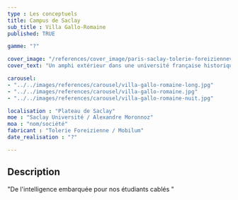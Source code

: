 ```yaml
---
type : Les conceptuels
title: Campus de Saclay
sub_title : Villa Gallo-Romaine
published: TRUE

gamme: "?" 

cover_image: "/references/cover_image/paris-saclay-tolerie-foreiziennev2.jpg"
cover_text: "Un amphi extérieur dans une université française historique"

carousel: 
- "../../images/references/carousel/villa-gallo-romaine-long.jpg"
- "../../images/references/carousel/villa-gallo-romaine.jpg"
- "../../images/references/carousel/villa-gallo-romaine-nuit.jpg"

localisation : "Plateau de Saclay"
moe : "Saclay Université / Alexandre Moronnoz"
moa : "nom/société"
fabricant : "Tolerie Foreizienne / Mobilum"
date_realisation : "?"

---
```


## Description
 "De l'intelligence embarquée pour nos étudiants cablés "